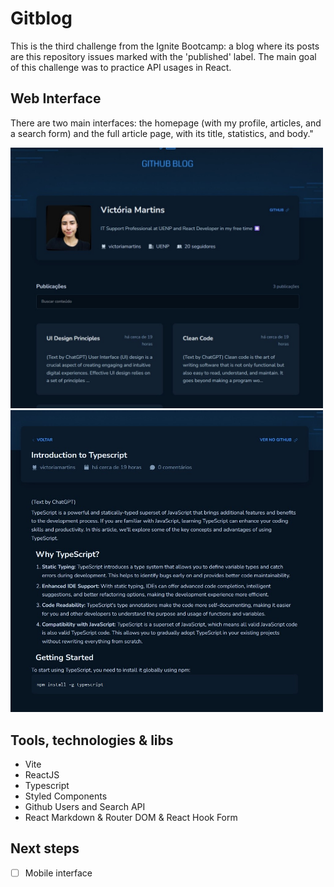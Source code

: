 # Gitblog

This is the third challenge from the Ignite Bootcamp: a blog where its posts are this
repository issues marked with the 'published' label. The main goal of this challenge was to practice API usages in React.

## Web Interface

There are two main interfaces: the homepage (with my profile, articles, and a search form) and the full article page, with its title, statistics, and body."

<img src="https://github.com/victoriamartins/gitblog/blob/main/public/home.jpg" width="500px"/>

<img src="https://github.com/victoriamartins/gitblog/blob/main/public/article.jpg" width="500px"/>

## Tools, technologies & libs

* Vite
* ReactJS
* Typescript
* Styled Components
* Github Users and Search API
* React Markdown & Router DOM & React Hook Form

## Next steps

- [ ] Mobile interface
